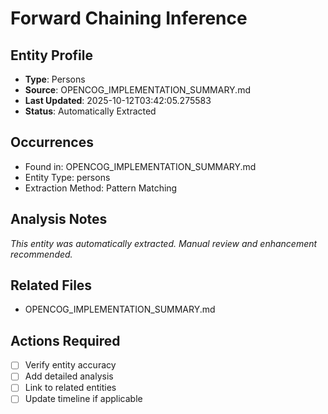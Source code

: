 # Forward Chaining Inference

## Entity Profile
- **Type**: Persons
- **Source**: OPENCOG_IMPLEMENTATION_SUMMARY.md
- **Last Updated**: 2025-10-12T03:42:05.275583
- **Status**: Automatically Extracted

## Occurrences
- Found in: OPENCOG_IMPLEMENTATION_SUMMARY.md
- Entity Type: persons
- Extraction Method: Pattern Matching

## Analysis Notes
*This entity was automatically extracted. Manual review and enhancement recommended.*

## Related Files
- OPENCOG_IMPLEMENTATION_SUMMARY.md

## Actions Required
- [ ] Verify entity accuracy
- [ ] Add detailed analysis
- [ ] Link to related entities
- [ ] Update timeline if applicable
